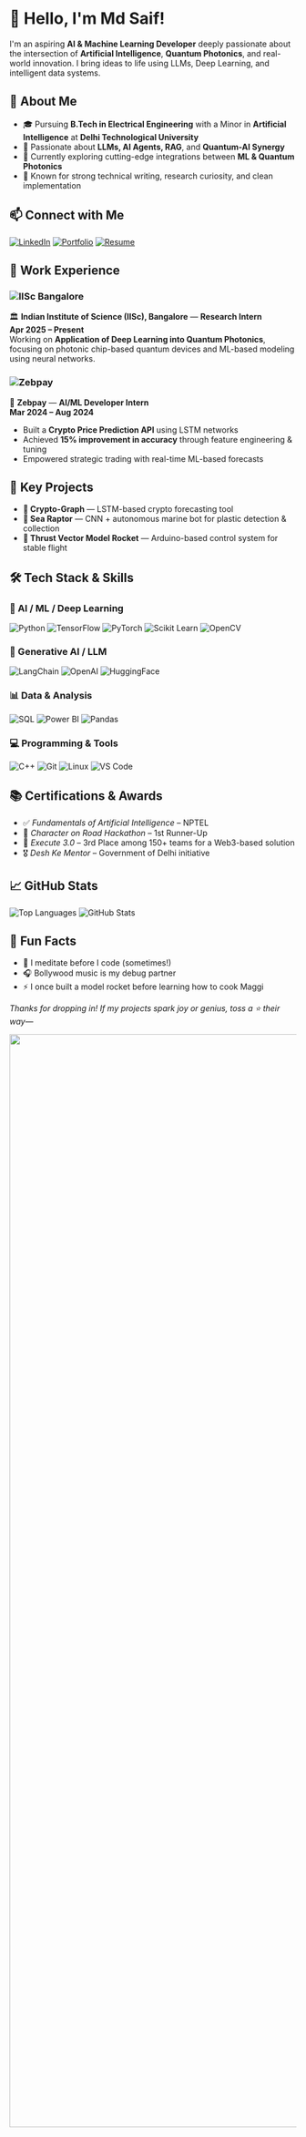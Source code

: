 # 👋 Hello, I'm Md Saif!

I'm an aspiring **AI & Machine Learning Developer** deeply passionate about the intersection of **Artificial Intelligence**, **Quantum Photonics**, and real-world innovation. I bring ideas to life using LLMs, Deep Learning, and intelligent data systems.



## 🧠 About Me

- 🎓 Pursuing **B.Tech in Electrical Engineering** with a Minor in **Artificial Intelligence** at **Delhi Technological University**
- 🧪 Passionate about **LLMs, AI Agents, RAG**, and **Quantum-AI Synergy**
- 🤖 Currently exploring cutting-edge integrations between **ML & Quantum Photonics**
- 💬 Known for strong technical writing, research curiosity, and clean implementation

## 📫 Connect with Me
[![LinkedIn](https://img.shields.io/badge/-LinkedIn-0A66C2?style=flat&logo=linkedin&logoColor=white)](https://www.linkedin.com/in/md-saif-ahmed-51bbb4202/)
[![Portfolio](https://img.shields.io/badge/-Portfolio-000?style=flat&logo=about-dot-me&logoColor=white)](https://sites.google.com/view/saif-portfolio/home)
[![Resume](https://img.shields.io/badge/-Resume-444?style=flat&logo=google-drive&logoColor=white)]([https://drive.google.com/file/d/1x42unvVGKlZoFIthwC5C_WwnFKKigZxv/view?usp=sharing](https://drive.google.com/file/d/1YsZ7L-09Hrno_BNpBRHzvzQM1w4Y3Zrf/view?usp=sharing))

## 💼 Work Experience

### ![IISc Bangalore](https://img.shields.io/badge/IISc%20Bangalore-Research%20Intern-blue?style=for-the-badge&logo=academia&logoColor=white)
 🏛️ **Indian Institute of Science (IISc), Bangalore** — **Research Intern**  
**Apr 2025 – Present**  
Working on **Application of Deep Learning into Quantum Photonics**, focusing on photonic chip-based quantum devices and ML-based modeling using neural networks.
### ![Zebpay](https://img.shields.io/badge/Zebpay-AI%2FML%20Intern-darkblue?style=for-the-badge&logo=bitcoin&logoColor=white)
 🏢  **Zebpay** — **AI/ML Developer Intern**  
**Mar 2024 – Aug 2024**  
- Built a **Crypto Price Prediction API** using LSTM networks  
- Achieved **15% improvement in accuracy** through feature engineering & tuning  
- Empowered strategic trading with real-time ML-based forecasts


## 🧪 Key Projects

- **🔮 Crypto-Graph** — LSTM-based crypto forecasting tool
- **🌊 Sea Raptor** — CNN + autonomous marine bot for plastic detection & collection
- **🚀 Thrust Vector Model Rocket** — Arduino-based control system for stable flight


## 🛠️ Tech Stack & Skills

### 🧠 AI / ML / Deep Learning
![Python](https://img.shields.io/badge/Python-3776AB?style=flat&logo=python&logoColor=white)
![TensorFlow](https://img.shields.io/badge/TensorFlow-FF6F00?style=flat&logo=tensorflow&logoColor=white)
![PyTorch](https://img.shields.io/badge/PyTorch-EE4C2C?style=flat&logo=pytorch&logoColor=white)
![Scikit Learn](https://img.shields.io/badge/Scikit--Learn-F7931E?style=flat&logo=scikit-learn&logoColor=white)
![OpenCV](https://img.shields.io/badge/OpenCV-5C3EE8?style=flat&logo=opencv&logoColor=white)

### 🧠 Generative AI / LLM
![LangChain](https://img.shields.io/badge/LangChain-000000?style=flat&logo=chainlink&logoColor=white)
![OpenAI](https://img.shields.io/badge/OpenAI-412991?style=flat&logo=openai&logoColor=white)
![HuggingFace](https://img.shields.io/badge/HuggingFace-FCC624?style=flat&logo=huggingface&logoColor=black)

### 📊 Data & Analysis
![SQL](https://img.shields.io/badge/SQL-4479A1?style=flat&logo=mysql&logoColor=white)
![Power BI](https://img.shields.io/badge/PowerBI-F2C811?style=flat&logo=powerbi&logoColor=black)
![Pandas](https://img.shields.io/badge/Pandas-150458?style=flat&logo=pandas&logoColor=white)

### 💻 Programming & Tools
![C++](https://img.shields.io/badge/C++-00599C?style=flat&logo=c%2B%2B&logoColor=white)
![Git](https://img.shields.io/badge/Git-F05032?style=flat&logo=git&logoColor=white)
![Linux](https://img.shields.io/badge/Linux-FCC624?style=flat&logo=linux&logoColor=black)
![VS Code](https://img.shields.io/badge/VSCode-007ACC?style=flat&logo=visual-studio-code&logoColor=white)


## 📚 Certifications & Awards

- ✅ _Fundamentals of Artificial Intelligence_ – NPTEL  
- 🥈 _Character on Road Hackathon_ – 1st Runner-Up  
- 🥉 _Execute 3.0_ – 3rd Place among 150+ teams for a Web3-based solution  
- 🎖️ _Desh Ke Mentor_ – Government of Delhi initiative


## 📈 GitHub Stats
![Top Languages](https://github-readme-stats.vercel.app/api/top-langs/?username=saifahmed8521&layout=compact&theme=radical)
![GitHub Stats](https://github-readme-stats.vercel.app/api?username=saifahmed8521&show_icons=true&theme=radical)

## 🧩 Fun Facts
- 🧘 I meditate before I code (sometimes!)
- 🎧 Bollywood music is my debug partner
- ⚡ I once built a model rocket before learning how to cook Maggi


_Thanks for dropping in! If my projects spark joy or genius, toss a ⭐ their way—_


<p align="left">
  <img src="https://www.animatedimages.org/data/media/562/animated-line-image-0184.gif" width="1920" 
</p>


